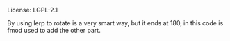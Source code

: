 License: LGPL-2.1

By using lerp to rotate is a very smart way, but it ends at 180, in this code is fmod used to add the other part.
